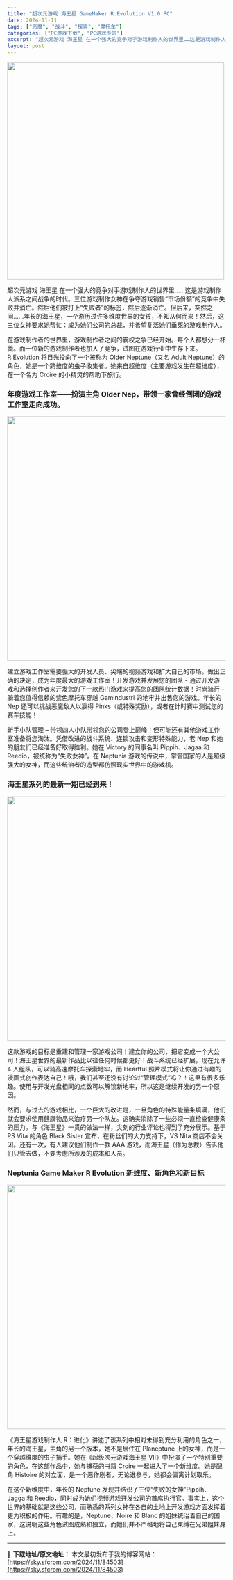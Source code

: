 ```yaml
---
title: "超次元游戏 海王星 GameMaker R:Evolution V1.0 PC"
date: 2024-11-11
tags: ["恶魔", "战斗", "探索", "摩托车"]
categories: ["PC游戏下载", "PC游戏专区"]
excerpt: "超次元游戏 海王星 在一个强大的竞争对手游戏制作人的世界里……这是游戏制作人派系之间战争的时代。三位游戏制作女神在争夺游戏销售“市场份额”的竞争中失败并消亡。然后他们被打上“失败者”的标签，然后逐渐消亡。但后来，突然之间……年长的海王星，一个游历过许多维度世界的女孩，不知从何而来！然后，这三位女神要&hellip;"
layout: post
---
```


<img class="aligncenter size-full wp-image-84507" src="https://sky.sfcrom.com/wp-content/uploads/2024/11/2024111108380087.webp" alt="" width="500" height="500" />

超次元游戏 海王星 在一个强大的竞争对手游戏制作人的世界里……这是游戏制作人派系之间战争的时代。三位游戏制作女神在争夺游戏销售“市场份额”的竞争中失败并消亡。然后他们被打上“失败者”的标签，然后逐渐消亡。但后来，突然之间……年长的海王星，一个游历过许多维度世界的女孩，不知从何而来！然后，这三位女神要求她帮忙：成为她们公司的总裁，并希望复活她们垂死的游戏制作人。

<span>在游戏制作者的世界里，游戏制作者之间的霸权之争已经开始。每个人都想分一杯羹。而一位新的游戏制作者也加入了竞争，试图在游戏行业中生存下来。R:Evolution 将目光投向了一个被称为 Older Neptune（又名 Adult Neptune）的角色，她是一个跨维度的虫子收集者。她来自超维度（主要游戏发生在超维度），在一个名为 Croire 的小精灵的帮助下旅行。</span>
<h3><span>年度游戏工作室——扮演主角 Older Nep，带领一家曾经倒闭的游戏工作室走向成功。</span></h3>
<img class="aligncenter size-full wp-image-84504" src="https://sky.sfcrom.com/wp-content/uploads/2024/11/2024111108375970.webp" alt="" width="1000" height="562" />

<span>建立游戏工作室需要强大的开发人员、尖端的视频游戏和扩大自己的市场。做出正确的决定，成为年度最大的游戏工作室！开发游戏并发展您的团队 - 通过开发游戏和选择创作者来开发您的下一款热门游戏来提高您的团队统计数据！时尚骑行 - 骑着您值得信赖的紫色摩托车穿越 Gamindustri 的地牢并出售您的游戏。年长的 Nep 还可以挑战恶魔敌人以赢得 Pinks（或特殊奖励），或者在计时赛中测试您的赛车技能！</span>

<span>新手小队管理 – 带领四人小队带领您的公司登上巅峰！但可能还有其他游戏工作室准备将您淘汰。凭借改进的战斗系统、连锁攻击和变形特殊能力，老 Nep 和她的朋友们已经准备好取得胜利。她在 Victory 的同事名叫 Pippih、Jagaa 和 Reedio，被统称为“失败女神”。在 Neptunia 游戏的传说中，掌管国家的人是超级强大的女神，而这些统治者的造型都仿照现实世界中的游戏机。</span>
<h3><span>海王星系列的最新一期已经到来！</span></h3>
<img class="aligncenter size-full wp-image-84506" src="https://sky.sfcrom.com/wp-content/uploads/2024/11/2024111108375985.webp" alt="" width="1000" height="562" />

<span>这款游戏的目标是重建和管理一家游戏公司！建立你的公司，把它变成一个大公司！海王星世界的最新作品比以往任何时候都更好！战斗系统已经扩展，现在允许 4 人组队，可以骑高速摩托车探索地牢，而 Heartful 照片模式将让你通过有趣的漫画式创作表达自己！哦，我们甚至还没有讨论过“管理模式”吗？！这里有很多乐趣。使用与开发光盘相同的点数可以解锁新地牢，所以这是继续开发的另一个原因。</span>

<span>然而，与过去的游戏相比，一个巨大的改进是，一旦角色的特殊能量条填满，他们就会要求使用健康物品来治疗另一个队友。这确实消除了一些必须一直检查健康条的压力。与《海王星》一贯的做法一样，尖刻的行业评论也得到了充分展示。基于 PS Vita 的角色 Black Sister 宣布，在粉丝们的大力支持下，VS Nita 商店不会关闭。还有一次，有人建议他们制作一款 AAA 游戏，而海王星（作为总裁）告诉他们只管去做，不要考虑所涉及的成本和人员。</span>
<h3><span>Neptunia Game Maker R Evolution 新维度、新角色和新目标</span></h3>
<img class="aligncenter size-full wp-image-84505" src="https://sky.sfcrom.com/wp-content/uploads/2024/11/2024111108375978.webp" alt="" width="1000" height="562" />

<span>《海王星游戏制作人 R：进化》讲述了该系列中相对未得到充分利用的角色之一，年长的海王星，主角的另一个版本，她不是居住在 Planeptune 上的女神，而是一个穿越维度的虫子捕手。她在《超级次元游戏海王星 VII》中扮演了一个特别重要的角色，在这部作品中，她与捕获的书籍 Croire 一起进入了一个新维度。她是配角 Histoire 的对立面，是一个恶作剧者，无论谁参与，她都会偏离计划取乐。</span>

在这个新维度中，年长的 Neptune 发现并结识了三位“失败的女神”Pippih、Jagga 和 Reedio，同时成为她们视频游戏开发公司的首席执行官。事实上，这个世界的基础就是这些公司，而熟悉的系列女神在各自的土地上开发游戏方面发挥着更为积极的作用。有趣的是，Neptune、Noire 和 Blanc 的姐妹统治着自己的国家，这说明这些角色试图成熟和独立，而她们并不严格地将自己束缚在兄弟姐妹身上。

---
📖 **下载地址/原文地址：** 本文最初发布于我的博客网站：[https://sky.sfcrom.com/2024/11/84503](https://sky.sfcrom.com/2024/11/84503)
